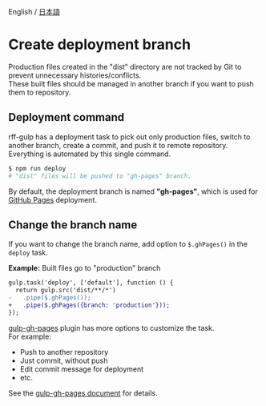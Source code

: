 English / [日本語](../help-ja/deploy-branch.md)

# Create deployment branch

Production files created in the "dist" directory are not tracked by Git to prevent unnecessary histories/conflicts.  
These built files should be managed in another branch if you want to push them to repository.

## Deployment command
rff-gulp has a deployment task to pick out only production files, switch to another branch, create a commit, and push it to remote repository.  
Everything is automated by this single command.

```sh
$ npm run deploy
# "dist" files will be pushed to "gh-pages" branch.
```

By default, the deployment branch is named **"gh-pages"**, which is used for [GitHub Pages](https://pages.github.com/) deployment.

## Change the branch name
If you want to change the branch name, add option to `$.ghPages()` in the `deploy` task.

**Example:** Built files go to "production" branch

```diff
gulp.task('deploy', ['default'], function () {
  return gulp.src('dist/**/*')
-   .pipe($.ghPages());
+   .pipe($.ghPages({branch: 'production'}));
});
```

[gulp-gh-pages](https://github.com/shinnn/gulp-gh-pages) plugin has more options to customize the task.  
For example:

- Push to another repository
- Just commit, without push
- Edit commit message for deployment
- etc.

See the [gulp-gh-pages document](https://github.com/shinnn/gulp-gh-pages#api) for details.
